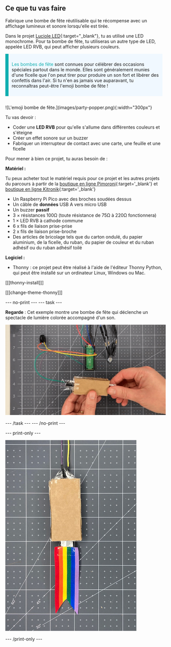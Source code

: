 ## Ce que tu vas faire

Fabrique une bombe de fête réutilisable qui te récompense avec un affichage lumineux et sonore lorsqu'elle est tirée.

Dans le projet [Luciole LED](https://projects.raspberrypi.org/en/projects/led-firefly){:target="_blank"}, tu as utilisé une LED monochrome. Pour ta bombe de fête, tu utiliseras un autre type de LED, appelée LED RVB, qui peut afficher plusieurs couleurs.

<div style="display: flex; flex-wrap: wrap">
<div style="flex-basis: 200px; flex-grow: 1; margin-right: 10px;">
<div style="border-left: solid; border-width:10px; border-color: #0faeb0; background-color: aliceblue; padding: 10px; display:flex; margin-bottom: 27px;"><p><span style="color: #0faeb0">Les bombes de fête</span> sont connues pour célébrer des occasions spéciales partout dans le monde. Elles sont généralement munies d'une ficelle que l'on peut tirer pour produire un son fort et libérer des confettis dans l'air. Si tu n'en as jamais vue auparavant, tu reconnaîtras peut-être l'emoji bombe de fête !</p>
</div>
<div>
![L'emoji bombe de fête.](images/party-popper.png){:width="300px"}
</div>
</div>
</div>

Tu vas devoir :

+ Coder une **LED RVB** pour qu'elle s'allume dans différentes couleurs et s'éteigne
+ Créer un effet sonore sur un buzzer
+ Fabriquer un interrupteur de contact avec une carte, une feuille et une ficelle

Pour mener à bien ce projet, tu auras besoin de :

**Matériel :**

Tu peux acheter tout le matériel requis pour ce projet et les autres projets du parcours à partir de la [boutique en ligne Pimoroni](https://shop.pimoroni.com/products/pico-intro-kit?variant=39893512945747){:target='_blank'} et [boutique en ligne Kitronik](https://kitronik.co.uk/products/5343-raspberry-pi-foundation-pico-pathway-pack){:target='_blank'}

+ Un Raspberry Pi Pico avec des broches soudées dessus
+ Un câble de **données** USB A vers micro USB
+ Un buzzer **passif**
+ 3 × résistances 100Ω (toute résistance de 75Ω à 220Ω fonctionnera)
+ 1 × LED RVB à cathode commune
+ 6 x fils de liaison prise-prise
+ 2 x fils de liaison prise-broche
+ Des articles de bricolage tels que du carton ondulé, du papier aluminium, de la ficelle, du ruban, du papier de couleur et du ruban adhésif ou du ruban adhésif toilé

**Logiciel :**
+ Thonny : ce projet peut être réalisé à l'aide de l'éditeur Thonny Python, qui peut être installé sur un ordinateur Linux, Windows ou Mac.

[[[thonny-install]]]

[[[change-theme-thonny]]]


--- no-print --- --- task ---

**Regarde** : Cet exemple montre une bombe de fête qui déclenche un spectacle de lumière colorée accompagné d'un son.

![Un petit morceau de papier d'aluminium est retiré de l'interrupteur à pression et une LED s'allume et un son est émis.](images/full-popper-test.gif)

--- /task --- --- /no-print ---

--- print-only ---

![Une bombe de fête en carton avec une languette.](images/add-ribbon.jpg)

--- /print-only ---
